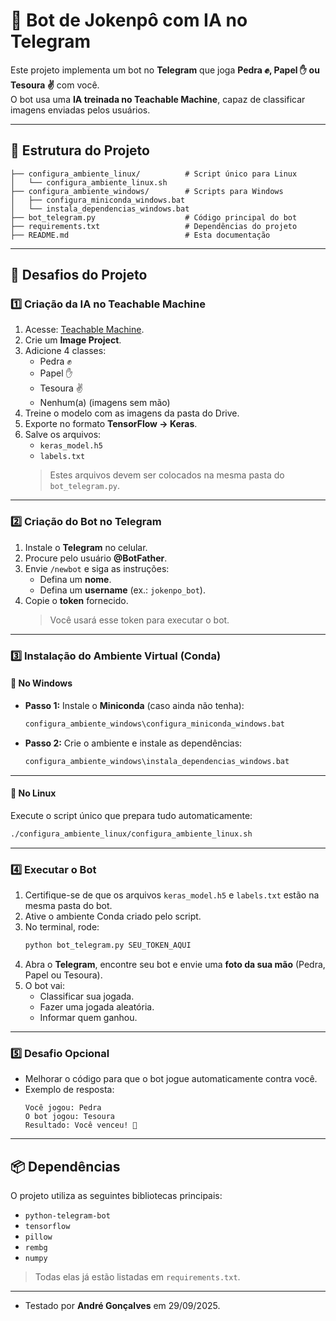 # 📌 Bot de Jokenpô com IA no Telegram

Este projeto implementa um bot no **Telegram** que joga **Pedra ✊, Papel ✋ ou Tesoura ✌** com você.  
O bot usa uma **IA treinada no Teachable Machine**, capaz de classificar imagens enviadas pelos usuários.

---

## 🚀 Estrutura do Projeto

```
├── configura_ambiente_linux/          # Script único para Linux
│   └── configura_ambiente_linux.sh
├── configura_ambiente_windows/        # Scripts para Windows
│   ├── configura_miniconda_windows.bat
│   └── instala_dependencias_windows.bat
├── bot_telegram.py                    # Código principal do bot
├── requirements.txt                   # Dependências do projeto
├── README.md                          # Esta documentação
```

---

## 🎯 Desafios do Projeto

### 1️⃣ Criação da IA no Teachable Machine
1. Acesse: [Teachable Machine](https://teachablemachine.withgoogle.com/).  
2. Crie um **Image Project**.  
3. Adicione 4 classes:
   - Pedra ✊
   - Papel ✋
   - Tesoura ✌
   - Nenhum(a) (imagens sem mão)  
4. Treine o modelo com as imagens da pasta do Drive.  
5. Exporte no formato **TensorFlow → Keras**.  
6. Salve os arquivos:
   - `keras_model.h5`
   - `labels.txt`  
   > Estes arquivos devem ser colocados na mesma pasta do `bot_telegram.py`.

---

### 2️⃣ Criação do Bot no Telegram
1. Instale o **Telegram** no celular.  
2. Procure pelo usuário **@BotFather**.  
3. Envie `/newbot` e siga as instruções:  
   - Defina um **nome**.  
   - Defina um **username** (ex.: `jokenpo_bot`).  
4. Copie o **token** fornecido.  
   > Você usará esse token para executar o bot.

---

### 3️⃣ Instalação do Ambiente Virtual (Conda)

#### 🔹 No Windows
- **Passo 1:** Instale o **Miniconda** (caso ainda não tenha):  
   ```bash
   configura_ambiente_windows\configura_miniconda_windows.bat
   ```

- **Passo 2:** Crie o ambiente e instale as dependências:  
   ```bash
   configura_ambiente_windows\instala_dependencias_windows.bat
   ```

---

#### 🔹 No Linux
Execute o script único que prepara tudo automaticamente:  
```bash
./configura_ambiente_linux/configura_ambiente_linux.sh
```

---

### 4️⃣ Executar o Bot
1. Certifique-se de que os arquivos `keras_model.h5` e `labels.txt` estão na mesma pasta do bot.  
2. Ative o ambiente Conda criado pelo script.  
3. No terminal, rode:  
   ```bash
   python bot_telegram.py SEU_TOKEN_AQUI
   ```
4. Abra o **Telegram**, encontre seu bot e envie uma **foto da sua mão** (Pedra, Papel ou Tesoura).  
5. O bot vai:
   - Classificar sua jogada.
   - Fazer uma jogada aleatória.
   - Informar quem ganhou.

---

### 5️⃣ Desafio Opcional
- Melhorar o código para que o bot jogue automaticamente contra você.  
- Exemplo de resposta:  
  ```
  Você jogou: Pedra  
  O bot jogou: Tesoura  
  Resultado: Você venceu! 🎉
  ```

---

## 📦 Dependências
O projeto utiliza as seguintes bibliotecas principais:
- `python-telegram-bot`
- `tensorflow`
- `pillow`
- `rembg`
- `numpy`

> Todas elas já estão listadas em `requirements.txt`.

---
- Testado por **André Gonçalves** em 29/09/2025.  
